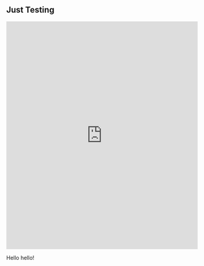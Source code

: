 ## Just Testing

<iframe width="100%" height="600" frameborder="0" title="Felt Map" src="https://felt.com/embed/map/Untitled-Map-suJlqKoBR8C7N7lkoPv2tD?lat=40.447241&lon=-79.953519&zoom=12.64"></iframe>

Hello hello!
